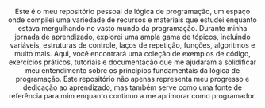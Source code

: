 <p style="text-align: center;">Este é o meu repositório pessoal de lógica de programação, um espaço onde compilei uma variedade de recursos e materiais que estudei enquanto estava mergulhando no vasto mundo da programação. Durante minha jornada de aprendizado, explorei uma ampla gama de tópicos, incluindo variáveis, estruturas de controle, laços de repetição, funções, algoritmos e muito mais. Aqui, você encontrará uma coleção de exemplos de código, exercícios práticos, tutoriais e documentação que me ajudaram a solidificar meu entendimento sobre os princípios fundamentais da lógica de programação. Este repositório não apenas representa meu progresso e dedicação ao aprendizado, mas também serve como uma fonte de referência para mim enquanto continuo a me aprimorar como programador.</p>
